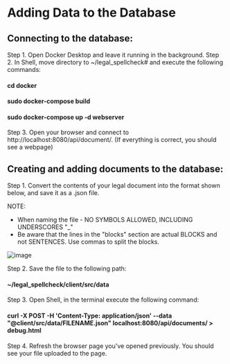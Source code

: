 # Adding Data to the Database

## Connecting to the database:

Step 1. Open Docker Desktop and leave it running in the background.
Step 2. In Shell, move directory to ~/legal_spellcheck# and execute the following commands: 
#### cd docker
#### sudo docker-compose build
#### sudo docker-compose up -d webserver

Step 3. Open your browser and connect to http://localhost:8080/api/document/. (If everything is correct, you should see a webpage)

## Creating and adding documents to the database:

Step 1. Convert the contents of your legal document into the format shown below, and save it as a .json file.

NOTE: 
* When naming the file - NO SYMBOLS ALLOWED, INCLUDING UNDERSCORES "_"
* Be aware that the lines in the "blocks" section are actual BLOCKS and not SENTENCES. Use commas to split the blocks.

![image](https://user-images.githubusercontent.com/124046037/228631824-eb5428aa-9a5c-4663-aa8d-cf615753eec5.png)

Step 2. Save the file to the following path: 
#### ~/legal_spellcheck/client/src/data

Step 3. Open Shell, in the terminal execute the following command:
#### curl -X POST -H 'Content-Type: application/json' --data "@client/src/data/FILENAME.json" localhost:8080/api/documents/ > debug.html

Step 4. Refresh the browser page you've opened previously. You should see your file uploaded to the page.
